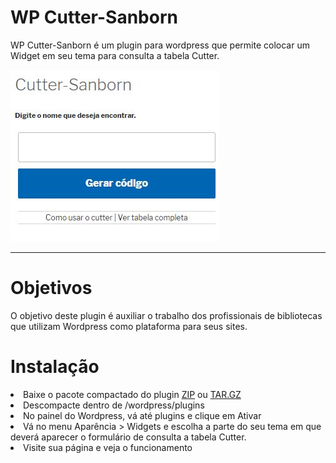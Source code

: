 <h1>WP Cutter-Sanborn</h1>


<p>WP Cutter-Sanborn é um plugin para wordpress que permite colocar um Widget em seu tema para consulta a tabela Cutter.</p>

<img src="https://github.com/bibliotecapucrs/wp_cutter_sanborn/blob/master/screenshot.png">

<hr>

<h1>Objetivos</h1>

<p>O objetivo deste plugin é auxiliar o trabalho dos profissionais de bibliotecas que utilizam Wordpress como plataforma para seus sites.</p>

<h1>Instalação</h1>

<li>Baixe o pacote compactado do plugin <a href="https://github.com/bibliotecapucrs/wp_cutter_sanborn/archive/v1.0.zip">ZIP</a> ou <a href="https://github.com/bibliotecapucrs/wp_cutter_sanborn/archive/v1.0.tar.gz">TAR.GZ</a> </li>
<li>Descompacte dentro de /wordpress/plugins</li>
<li>No painel do Wordpress, vá até plugins e clique em Ativar</li>
<li>Vá no menu Aparência > Widgets e escolha a parte do seu tema em que deverá aparecer o formulário de consulta a tabela Cutter.</li>
<li>Visite sua página e veja o funcionamento</li>
